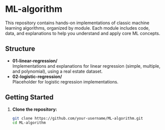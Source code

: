 # ML-algorithm

This repository contains hands-on implementations of classic machine learning algorithms, organized by module. Each module includes code, data, and explanations to help you understand and apply core ML concepts.

## Structure

- **01-linear-regression/**  
  Implementations and explanations for linear regression (simple, multiple, and polynomial), using a real estate dataset.
- **02-logistic-regression/**  
  Placeholder for logistic regression implementations.

## Getting Started

1. **Clone the repository:**
   ```sh
   git clone https://github.com/your-username/ML-algorithm.git
   cd ML-algorithm
   ```